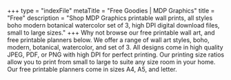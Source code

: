 +++
type = "indexFile"
metaTitle = "Free Goodies | MDP Graphics"
title = "Free"
description = "Shop MDP Graphics printable wall prints, all styles boho modern botanical watercolor set of 3, high DPI digital download files, small to large sizes."
+++
Why not browse our free printable wall art, and free printable planners below. We offer a range of wall art styles, boho, modern, botanical, watercolor, and set of 3.  All designs come in high quality JPEG, PDF, or PNG with high DPI for perfect printing. Our printing size ratios allow you to print from small to large to suite any size room in your home. Our free printable planners come in sizes A4, A5, and letter.
